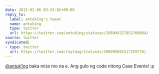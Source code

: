 ```yaml
---
date: 2013-02-06 03:25:02+00:00
reply_to:
  label: antuk1ng's tweet
  name: antuk1ng
  type: twitter
  url: https://twitter.com/antuk1ng/statuses/298994217852760064/
source: twitter
syndicated:
- type: twitter
  url: https://twitter.com/roytang/statuses/298995691517259776/
---
```


[@antuk1ng](https://twitter.com/antuk1ng/) baka miss mo na e. Ang gulo ng code nitong Case Events! :p